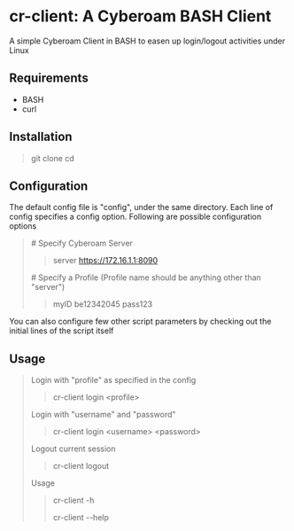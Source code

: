 cr-client: A Cyberoam BASH Client
===============================

A simple Cyberoam Client in BASH to easen up login/logout activities under Linux

Requirements
------------
* BASH
* curl

Installation
------------

> git clone
> cd

Configuration
-------------

The default config file is "config", under the same directory.
Each line of config specifies a config option. Following are possible configuration options

> \# Specify Cyberoam Server
> > server https://172.16.1.1:8090
> 
> \# Specify a Profile (Profile name should be anything other than "server")
> > myID be12342045 pass123

You can also configure few other script parameters by checking out the initial lines of the script itself

Usage
-----

> Login with \"profile\" as specified in the config
> > cr-client login \<profile\>
> 
> Login with \"username\" and \"password\"
> > cr-client login \<username\> \<password\>
>
> Logout current session
> > cr-client logout
>
> Usage
> > cr-client -h
> >
> > cr-client --help

